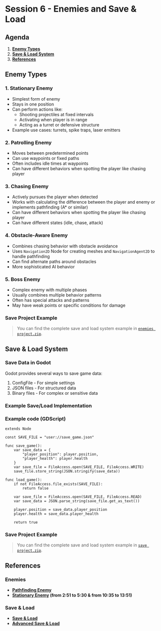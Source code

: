 # Session 6 - Enemies and Save & Load

## Agenda

1. **[Enemy Types](#enemy-types)**
2. **[Save & Load System](#save-and-load-systems)**
3. **[References](#references)**

## Enemy Types

### 1. Stationary Enemy

- Simplest form of enemy
- Stays in one position
- Can perform actions like:
  - Shooting projectiles at fixed intervals
  - Activating when player is in range
  - Acting as a turret or defensive structure
- Example use cases: turrets, spike traps, laser emitters

### 2. Patrolling Enemy

- Moves between predetermined points
- Can use waypoints or fixed paths
- Often includes idle times at waypoints
- Can have different behaviors when spotting the player like chasing player

### 3. Chasing Enemy

- Actively pursues the player when detected
- Works with calculating the difference between the player and enemy or implements pathfinding (A\* or similar)
- Can have different behaviors when spotting the player like chasing player
- Can have different states (idle, chase, attack)

### 4. Obstacle-Aware Enemy

- Combines chasing behavior with obstacle avoidance
- Uses `Navigation2D` Node for creating meshes and `NavigationAgent2D` to handle pathfinding
- Can find alternate paths around obstacles
- More sophisticated AI behavior

### 5. Boss Enemy

- Complex enemy with multiple phases
- Usually combines multiple behavior patterns
- Often has special attacks and patterns
- May have weak points or specific conditions for damage

### Save Project Example

> You can find the complete save and load system example in [`enemies project.zip`](enemies_project.zip).

## Save & Load System

### Save Data in Godot

Godot provides several ways to save game data:

1. ConfigFile - For simple settings
2. JSON files - For structured data
3. Binary files - For complex or sensitive data

### Example Save/Load Implementation

### Example code (GDScript)

```gdscript
extends Node

const SAVE_FILE = "user://save_game.json"

func save_game():
    var save_data = {
        "player_position": player.position,
        "player_health": player.health
    }
    var save_file = FileAccess.open(SAVE_FILE, FileAccess.WRITE)
    save_file.store_string(JSON.stringify(save_data))

func load_game():
    if not FileAccess.file_exists(SAVE_FILE):
        return false

    var save_file = FileAccess.open(SAVE_FILE, FileAccess.READ)
    var save_data = JSON.parse_string(save_file.get_as_text())

    player.position = save_data.player_position
    player.health = save_data.player_health

    return true
```

### Save Project Example

> You can find the complete save and load system example in [`save project.zip`](save_project.zip).

## References

### Enemies

- **[Pathfinding Enemy](https://youtu.be/Lt9YdQ6Ztm4?si=yjlxFOorMGdL_Wo-)**
- **[Stationary Enemy](https://youtu.be/kBzV7vgdQfU?si=IE7iyLi63Zjladrx) (from 2:51 to 5:30 & from 10:35 to 13:51)**

### Save & Load

- **[Save & Load](https://youtu.be/lXO5Jt957BA?si=P5O0X1wtYQPLvMp7)**
- **[Advanced Save & Load](https://youtu.be/xG2GGniUa5o?si=ONxHw_fZdR4F_ApG)**
